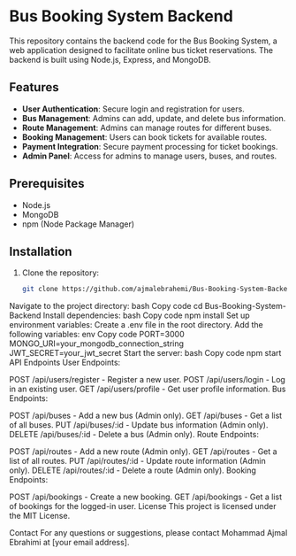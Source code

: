 # Bus Booking System Backend

This repository contains the backend code for the Bus Booking System, a web application designed to facilitate online bus ticket reservations. The backend is built using Node.js, Express, and MongoDB.

## Features

- **User Authentication**: Secure login and registration for users.
- **Bus Management**: Admins can add, update, and delete bus information.
- **Route Management**: Admins can manage routes for different buses.
- **Booking Management**: Users can book tickets for available routes.
- **Payment Integration**: Secure payment processing for ticket bookings.
- **Admin Panel**: Access for admins to manage users, buses, and routes.

## Prerequisites

- Node.js
- MongoDB
- npm (Node Package Manager)

## Installation

1. Clone the repository:
   ```bash
   git clone https://github.com/ajmalebrahemi/Bus-Booking-System-Backend.git
Navigate to the project directory:
bash
Copy code
cd Bus-Booking-System-Backend
Install dependencies:
bash
Copy code
npm install
Set up environment variables:
Create a .env file in the root directory.
Add the following variables:
env
Copy code
PORT=3000
MONGO_URI=your_mongodb_connection_string
JWT_SECRET=your_jwt_secret
Start the server:
bash
Copy code
npm start
API Endpoints
User Endpoints:

POST /api/users/register - Register a new user.
POST /api/users/login - Log in an existing user.
GET /api/users/profile - Get user profile information.
Bus Endpoints:

POST /api/buses - Add a new bus (Admin only).
GET /api/buses - Get a list of all buses.
PUT /api/buses/:id - Update bus information (Admin only).
DELETE /api/buses/:id - Delete a bus (Admin only).
Route Endpoints:

POST /api/routes - Add a new route (Admin only).
GET /api/routes - Get a list of all routes.
PUT /api/routes/:id - Update route information (Admin only).
DELETE /api/routes/:id - Delete a route (Admin only).
Booking Endpoints:

POST /api/bookings - Create a new booking.
GET /api/bookings - Get a list of bookings for the logged-in user.
License
This project is licensed under the MIT License.

Contact
For any questions or suggestions, please contact Mohammad Ajmal Ebrahimi at [your email address].

